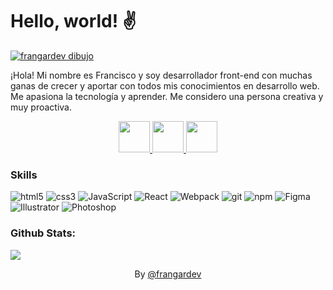 # Hello, world! ✌️

[![frangardev dibujo](https://i.ibb.co/QQ2scDt/frangardev-francisco-alejandro-garcia-munguia.jpg "frangardev dibujo")](https://i.ibb.co/QQ2scDt/frangardev-francisco-alejandro-garcia-munguia.jpg "frangardev dibujo")
<p>¡Hola! Mi nombre es Francisco y soy desarrollador front-end con muchas ganas de crecer y aportar con todos mis conocimientos en desarrollo web. Me apasiona la tecnología y aprender. Me considero una persona creativa y muy proactiva.</p>
<div align="center">
<a href="https://twitter.com/frangardev" >
	<img src="https://i.ibb.co/Jk0xdWm/logo-twittwer-color.png"/  width="50">
</a>
<a href="https://www.linkedin.com/in/frangardev/">
	<img src="https://i.ibb.co/92bjHY0/logo-linkedin-color.png"/  width="50">
</a>
<a href="https://www.instagram.com/frangardev/">
	<img src="https://i.ibb.co/Dwrz7cB/logo-instagram-color.png"/  width="50">
</a>
</div>


### Skills

<p>
  <img alt="html5" src="https://img.shields.io/badge/-HTML5-E34F26?style=flat-square&logo=html5&logoColor=white" />
  <img alt="css3" src="https://img.shields.io/badge/-CSS3-46a2f1?style=flat-square&logo=css3&logoColor=white" />
  <img alt="JavaScript" src="https://img.shields.io/badge/-JavaScript-F2CC22?style=flat-square&logo=javascript&logoColor=white" />
  <img alt="React" src="https://img.shields.io/badge/-React-45b8d8?style=flat-square&logo=react&logoColor=white" />
  <img alt="Webpack" src="https://img.shields.io/badge/-Webpack-8DD6F9?style=flat-square&logo=webpack&logoColor=white" /> 
<!--   <img alt="TypeScript" src="https://img.shields.io/badge/-TypeScript-007ACC?style=flat-square&logo=typescript&logoColor=white" /> -->
  <img alt="git" src="https://img.shields.io/badge/-Git-F05032?style=flat-square&logo=git&logoColor=white" />
  <img alt="npm" src="https://img.shields.io/badge/-NPM-CB3837?style=flat-square&logo=npm&logoColor=white" />
  <img alt="Figma" src="https://img.shields.io/badge/-Figma-fd7366?style=flat-square&logo=figma&logoColor=white" />
  <img alt="Illustrator" src="https://img.shields.io/badge/-Illustrator-F2CC22?style=flat-square&logo=adobeillustrator&logoColor=white" />
  <img alt="Photoshop" src="https://img.shields.io/badge/-Photoshop-007ACC?style=flat-square&logo=adobephotoshop&logoColor=white" />
</p>

### Github Stats:
<!-- <p align="center"> -->
  <img src="https://github-readme-stats.vercel.app/api?username=frangardev&hide=stars&show_icons=true&theme=cobalt&line_height=32">
<!--   <img src="https://github-readme-stats.vercel.app/api/top-langs/?username=frangardev&layout=compact&count_private=true&theme=cobalt"> -->
<!-- </p> -->


<!-- By [@frangardev](https://frangardev.github.io/redes/ "frangardev") -->
<p align="center">
By <a href="https://frangardev.github.io/redes/" alt="redes de frangardev">@frangardev</a>
</p>
<!--
**frangardev/frangardev** is a ✨ _special_ ✨ repository because its `README.md` (this file) appears on your GitHub profile.

Here are some ideas to get you started:

- 🔭 I’m currently working on ...
- 🌱 I’m currently learning ...
- 👯 I’m looking to collaborate on ...
- 🤔 I’m looking for help with ...
- 💬 Ask me about ...
- 📫 How to reach me: ...
- 😄 Pronouns: ...
- ⚡ Fun fact: ...
-->
